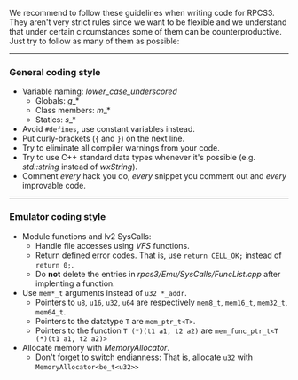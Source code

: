 We recommend to follow these guidelines when writing code for RPCS3. They aren't very strict rules since we want to be flexible and we understand that under certain circumstances some of them can be counterproductive. Just try to follow as many of them as possible:

***
### General coding style
* Variable naming: *lower_case_underscored*
    * Globals: _g__*
    * Class members: _m__*
    * Statics: _s__*
* Avoid `#defines`, use constant variables instead.
* Put curly-brackets (`{` and `}`) on the next line.
* Try to eliminate all compiler warnings from your code.
* Try to use C++ standard data types whenever it's possible (e.g. _std::string_ instead of _wxString_).
* Comment *every* hack you do, *every* snippet you comment out and *every* improvable code.

***
### Emulator coding style
* Module functions and lv2 SysCalls:
    * Handle file accesses using *VFS* functions.
    * Return defined error codes. That is, use `return CELL_OK;` instead of `return 0;`.
    * Do **not** delete the entries in *rpcs3/Emu/SysCalls/FuncList.cpp* after implenting a function.
* Use `mem*_t` arguments instead of `u32 *_addr`.
    * Pointers to `u8`, `u16`, `u32`, `u64` are respectively `mem8_t`, `mem16_t`, `mem32_t`, `mem64_t`.
    * Pointers to the datatype `T` are `mem_ptr_t<T>`.
    * Pointers to the function `T (*)(t1 a1, t2 a2)` are `mem_func_ptr_t<T (*)(t1 a1, t2 a2)>`
* Allocate memory with *MemoryAllocator*.
    * Don't forget to switch endianness: That is, allocate `u32` with `MemoryAllocator<be_t<u32>>`